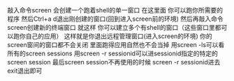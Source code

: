 敲入命令screen
会创建一个跑着shell的单一窗口
在这里面
你可以跑你所需要的程序
然后Ctrl+a d退出刚创建的窗口(回到进入screen前的环境)
然后再敲入命令screen创建新的终端窗口
就这样
你可以建立多个有shell的窗口（这些窗口里都可以跑你自己的应用）
这样就是你退出远程管理窗口(进入screen的环境)
你的screen窗间的窗口都不会关闭
里面跑得应用自然也不会当掉
用screen -ls可以看所有的screen sessions
用screen -r sessionid可以进sessionid指定的特定的screen session
最后screen session不再使用的时候
screen -r sessionid进去
exit退出即可
